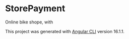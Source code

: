 <h1>StorePayment</h1>

Online bike shope, with 
 

This project was generated with [Angular CLI](https://github.com/angular/angular-cli) version 16.1.1.
